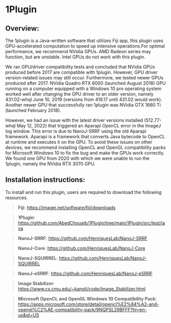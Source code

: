 # 1Plugin

## Overview:

The 1plugin is a Java-written software that utilizes Fiji app, this plugin uses GPU-accelerated computation to speed up intensive operations.For optimal performance, we recommend NVidia GPUs. AMD Radeon series may function, but are unstable. Intel GPUs do not work with this plugin. 

We ran GPU/driver compatibility tests and concluded that NVidia GPUs produced before 2017 are compatible with 1plugin. However, GPU driver version-related issues may still occur. Furthermore, we tested newer GPUs produced after 2017. NVidia Quadro RTX 6000 (launched August 2018) GPU running on a computer equipped with a Windows 10 pro operating system worked well after changing the GPU driver to an older version, namely 431.02-whql June 10, 2019 (versions from 419.17 until 431.02 would work). Another newer GPU that successfully ran 1plugin was NVidia GTX 1660 Ti (launched February 2018). 

However, we had an issue with the latest driver versions installed (512.77-whql May 12, 2022) that triggered an Aparapi OpenCL error in the ImageJ log window. This error is due to NanoJ-SRRF using the old Aparapi framework. Aparapi is a framework that converts Java bytecode to OpenCL at runtime and executes it on the GPU. To avoid these issues on other devices, we recommend installing OpenCL and OpenGL compatibility packs for Microsoft Windows 10 to fix the bug and make the GPUs work correctly. We found one GPU from 2020 with which we were unable to run the 1plugin, namely the NVidia RTX 3070 GPU.

## Installation instructions: 

To install and run this plugin, users are required to download the following resources. 

> **Fiji**: https://imagej.net/software/fiji/downloads  

> **1Plugin**:  https://github.com/AbedChouaib/1Plugin/tree/main/1Plugin/src/test/java 

> **NanoJ-SRRF**: https://github.com/HenriquesLab/NanoJ-SRRF 

> **NanoJ-Core**: https://github.com/HenriquesLab/NanoJ-Core 

> **NanoJ-SQUIRREL**: https://github.com/HenriquesLab/NanoJ-SQUIRREL 

> **NanoJ-eSRRF**: https://github.com/HenriquesLab/NanoJ-eSRRF 

> **Image Stabilizer**: https://www.cs.cmu.edu/~kangli/code/Image_Stabilizer.html 

> **Microsoft OpenCL and OpenGL Windows 10 Compatibility Pack**: https://apps.microsoft.com/store/detail/opencl%E2%84%A2-and-opengl%C2%AE-compatibility-pack/9NQPSL29BFFF?hl=en-us&gl=US 

